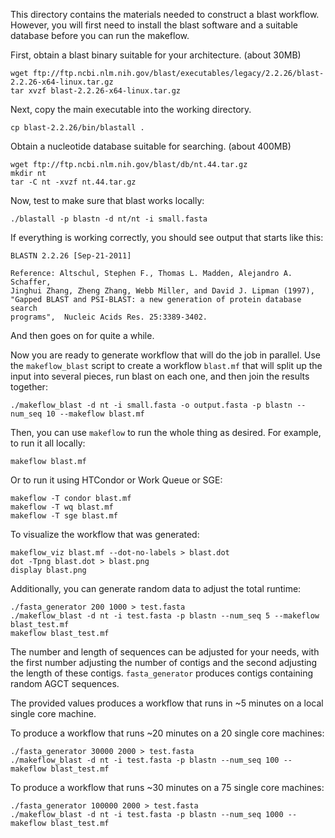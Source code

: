 This directory contains the materials needed to construct a blast workflow.
However, you will first need to install the blast software and a suitable
database before you can run the makeflow.

First, obtain a blast binary suitable for your architecture. (about 30MB)
```
wget ftp://ftp.ncbi.nlm.nih.gov/blast/executables/legacy/2.2.26/blast-2.2.26-x64-linux.tar.gz
tar xvzf blast-2.2.26-x64-linux.tar.gz
```

Next, copy the main executable into the working directory.
```
cp blast-2.2.26/bin/blastall .
```

Obtain a nucleotide database suitable for searching. (about 400MB)
```
wget ftp://ftp.ncbi.nlm.nih.gov/blast/db/nt.44.tar.gz
mkdir nt
tar -C nt -xvzf nt.44.tar.gz
```

Now, test to make sure that blast works locally:
```
./blastall -p blastn -d nt/nt -i small.fasta

```

If everything is working correctly, you should see output that starts like this:

```
BLASTN 2.2.26 [Sep-21-2011]

Reference: Altschul, Stephen F., Thomas L. Madden, Alejandro A. Schaffer, 
Jinghui Zhang, Zheng Zhang, Webb Miller, and David J. Lipman (1997), 
"Gapped BLAST and PSI-BLAST: a new generation of protein database search
programs",  Nucleic Acids Res. 25:3389-3402.

```

And then goes on for quite a while.

Now you are ready to generate workflow that will do the job in parallel.
Use the `makeflow_blast` script to create a workflow `blast.mf` that
will split up the input into several pieces, run blast on each one,
and then join the results together:

```
./makeflow_blast -d nt -i small.fasta -o output.fasta -p blastn --num_seq 10 --makeflow blast.mf
```

Then, you can use `makeflow` to run the whole thing as desired.
For example, to run it all locally:

```
makeflow blast.mf
```

Or to run it using HTCondor or Work Queue or SGE:
```
makeflow -T condor blast.mf
makeflow -T wq blast.mf
makeflow -T sge blast.mf
```

To visualize the workflow that was generated:
```
makeflow_viz blast.mf --dot-no-labels > blast.dot
dot -Tpng blast.dot > blast.png
display blast.png
```

Additionally, you can generate random data to adjust the total runtime:
```
./fasta_generator 200 1000 > test.fasta
./makeflow_blast -d nt -i test.fasta -p blastn --num_seq 5 --makeflow blast_test.mf
makeflow blast_test.mf
```

The number and length of sequences can be adjusted for your needs, with the first number 
adjusting the number of contigs and the second adjusting the length of these contigs.
`fasta_generator` produces contigs containing random AGCT sequences.

The provided values produces a workflow that runs in ~5 minutes on a local single core machine.

To produce a workflow that runs ~20 minutes on a 20 single core machines:
```
./fasta_generator 30000 2000 > test.fasta
./makeflow_blast -d nt -i test.fasta -p blastn --num_seq 100 --makeflow blast_test.mf
```

To produce a workflow that runs ~30 minutes on a 75 single core machines:
```
./fasta_generator 100000 2000 > test.fasta
./makeflow_blast -d nt -i test.fasta -p blastn --num_seq 1000 --makeflow blast_test.mf
```





